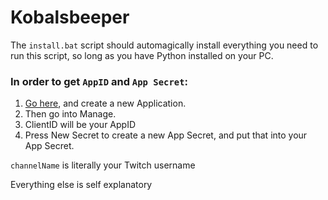 # Kobalsbeeper
The ```install.bat``` script should automagically install everything you need to run this script, so long as you have Python installed on your PC.

### In order to get ```AppID``` and ```App Secret```: 
  1. [Go here](https://dev.twitch.tv/console), and create a new Application.
  2. Then go into Manage.
  3. ClientID will be your AppID
  4. Press New Secret to create a new App Secret, and put that into your App Secret.
  
```channelName``` is literally your Twitch username

Everything else is self explanatory

